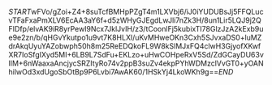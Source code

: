 $START$wFVo/gZoi+Z4+8suTcfBMHpPZgT4m1LXVbj6/iJ0iYUDUBsJj5FFQLucvTFaFxaPmXLV6EcAA3aY6f+d5zWHyGJEgdLwJli7nZk3H/8un1Lir5LQJ9j2QFIDfp/elvAK9iR8yrPewI9Ncx7JklJvIH/z3/tCoonlFj5kubixTI78GlzJzA2kExb9ue9e2zn/b/qHGvYkutpo1u9vt7K8HLXl/uKvMHweOKn3Cxh5SJvxaDS0+luMZdrAkqUyuYAZobwph50h8m25ReEDQkoFL9W8kSlMJxFQ4clwH3GjyofXKwfXR7IoSfgIXyd5MI+6LB9L7SdFu+EKLzo+uHwCOHpeRxV5Sd/ZdGCayDU63vlIM+6nWaaxaAncjycSRZItyRo74v2ppB3suZv4ekpPYhWDMzclVvGT0+yOANhilwOd3xdUgoSbOtBp9P6Lvbi7AwAK60/1HSkYj4LkoWKh9g==$END$